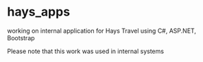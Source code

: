 # hays_apps

working on internal application for Hays Travel using C#, ASP.NET, Bootstrap

Please note that this work was used in internal systems
